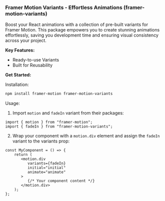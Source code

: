 ### **Framer Motion Variants - Effortless Animations (framer-motion-variants)**

Boost your React animations with a collection of pre-built variants for Framer Motion. This package empowers you to create stunning animations effortlessly, saving you development time and ensuring visual consistency across your project.

**Key Features:**

-   Ready-to-use Variants
-   Built for Reusability

**Get Started:**

Installation:

```bash
npm install framer-motion framer-motion-variants
```

Usage:

1. Import `motion` and `fadeIn` variant from their packages:

```tsx
import { motion } from "framer-motion";
import { fadeIn } from "framer-motion-variants";
```

2. Wrap your component with a `motion.div` element and assign the `fadeIn` variant to the variants prop:

```tsx
const MyComponent = () => {
    return (
       <motion.div
          variants={fadeIn}
          initial="initial"
          animate="animate"
       >
          {/* Your component content */}
       </motion.div>
    );
};
```

